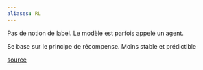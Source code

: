 ```yaml
---
aliases: RL
---
```


Pas de notion de label.
Le modèle est parfois appelé un agent.

Se base sur le principe de récompense.
Moins stable et prédictible

[source](https://mitpress.mit.edu/books/reinforcement-learning)